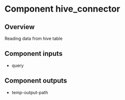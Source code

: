 # Component hive_connector


## Overview


Reading data from hive table


## Component inputs

- query

## Component outputs

- temp-output-path
